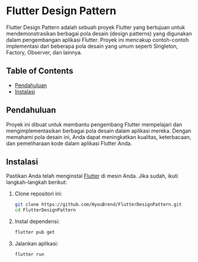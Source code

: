 # Flutter Design Pattern

Flutter Design Pattern adalah sebuah proyek Flutter yang bertujuan untuk mendemonstrasikan berbagai pola desain (design patterns) yang digunakan dalam pengembangan aplikasi Flutter. Proyek ini mencakup contoh-contoh implementasi dari beberapa pola desain yang umum seperti Singleton, Factory, Observer, dan lainnya.

## Table of Contents

- [Pendahuluan](#pendahuluan)
- [Instalasi](#instalasi)


## Pendahuluan

Proyek ini dibuat untuk membantu pengembang Flutter mempelajari dan mengimplementasikan berbagai pola desain dalam aplikasi mereka. Dengan memahami pola desain ini, Anda dapat meningkatkan kualitas, keterbacaan, dan pemeliharaan kode dalam aplikasi Flutter Anda.

## Instalasi

Pastikan Anda telah menginstal [Flutter](https://flutter.dev/docs/get-started/install) di mesin Anda. Jika sudah, ikuti langkah-langkah berikut:

1. Clone repositori ini:

   ```bash
   git clone https://github.com/HyouBrend/FlutterDesignPattern.git
   cd FlutterDesignPattern
   
2. Instal dependensi:
   ```bash
   flutter pub get

3. Jalankan aplikasi:
    ```bash
   flutter run

